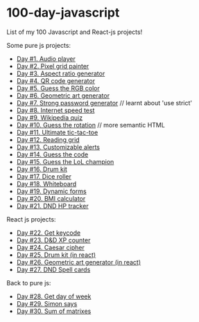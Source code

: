 # 100-day-javascript
List of my 100 Javascript and React-js projects!

Some pure js projects:
<ul>
  <li><a href="https://www.github.com/grigoryan-m/music-player.git">Day #1. Audio player</a></li>
  <li><a href="https://www.github.com/grigoryan-m/pixel-grid.git">Day #2. Pixel grid painter</a></li>
  <li><a href="https://www.github.com/grigoryan-m/aspect-ratio.git">Day #3. Aspect ratio generator</a></li>
  <li><a href="https://www.github.com/grigoryan-m/qr-codes.git">Day #4. QR code generator</a></li>
  <li><a href="https://www.github.com/grigoryan-m/color-guess.git">Day #5. Guess the RGB color</a></li>
  <li><a href="https://www.github.com/grigoryan-m/geometric-art.git">Day #6. Geometric art generator</a></li>
  <li><a href="https://www.github.com/grigoryan-m/password-generator.git">Day #7. Strong password generator</a> // learnt about 'use strict'</li>
  <li><a href="https://www.github.com/grigoryan-m/internet-speed-test.git">Day #8. Internet speed test</a></li>
  <li><a href="https://www.github.com/grigoryan-m/wikipedia-quiz.git">Day #9. Wikipedia quiz</a></li>
  <li><a href="https://www.github.com/grigoryan-m/guess-rotation.git">Day #10. Guess the rotation</a> // more semantic HTML</li>
  <li><a href="https://www.github.com/grigoryan-m/ultimate-tic-tac-toe.git">Day #11. Ultimate tic-tac-toe</a></li>
  <li><a href="https://www.github.com/grigoryan-m/reading-grid.git">Day #12. Reading grid</a></li>
  <li><a href="https://www.github.com/grigoryan-m/customizable-alerts.git">Day #13. Customizable alerts</a></li>
  <li><a href="https://www.github.com/grigoryan-m/guess-the-code.git">Day #14. Guess the code</a></li>
  <li><a href="https://www.github.com/grigoryan-m/guess-the-champion.git">Day #15. Guess the LoL champion</a></li>
  <li><a href="https://www.github.com/grigoryan-m/drum-kit.git">Day #16. Drum kit</a></li>
  <li><a href="https://www.github.com/grigoryan-m/dnd-dice-roller.git">Day #17. Dice roller</a></li>
  <li><a href="https://www.github.com/grigoryan-m/whiteboard.git">Day #18. Whiteboard</a></li>
  <li><a href="https://www.github.com/grigoryan-m/dynamic-forms.git">Day #19. Dynamic forms</a></li>
  <li><a href="https://www.github.com/grigoryan-m/bmi-calculator.git">Day #20. BMI calculator</a></li>
  <li><a href="https://www.github.com/grigoryan-m/dnd-hp-tracker.git">Day #21. DND HP tracker</a></li>
</ul>

React js projects:
<ul>
  <li><a href="https://www.github.com/grigoryan-m/get-keycode.git">Day #22. Get keycode</a></li>
  <li><a href="https://www.github.com/grigoryan-m/dnd-xp-counter.git">Day #23. D&D XP counter</a></li>
  <li><a href="https://www.github.com/grigoryan-m/caesar-cipher.git">Day #24. Caesar cipher</a></li>
  <li><a href="https://www.github.com/grigoryan-m/drum-kit-react.git">Day #25. Drum kit (in react)</a></li>
  <li><a href="https://www.github.com/grigoryan-m/geometric-art-react.git">Day #26. Geometric art generator (in react)</a></li>
  <li><a href="https://www.github.com/grigoryan-m/dnd-spell-cards.git">Day #27. DND Spell cards</a></li>
</ul>

Back to pure js:
<ul>
  <li><a href="https://www.github.com/grigoryan-m/day-of-week.git">Day #28. Get day of week</a></li>
  <li><a href="https://www.github.com/grigoryan-m/simon-says.git">Day #29. Simon says</a></li>
  <li><a href="https://www.github.com/grigoryan-m/sum-of-matrixes.git">Day #30. Sum of matrixes</a></li>
</ul>

